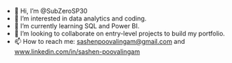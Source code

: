 - 👋 Hi, I’m @SubZeroSP30
- 👀 I’m interested in data analytics and coding.
- 🌱 I’m currently learning SQL and Power BI.
- 💞️ I’m looking to collaborate on entry-level projects to build my portfolio.
- 📫 How to reach me: sashenpoovalingam@gmail.com and www.linkedin.com/in/sashen-poovalingam

<!---
SubZeroSP30/SubZeroSP30 is a ✨ special ✨ repository because its `README.md` (this file) appears on your GitHub profile.
You can click the Preview link to take a look at your changes.
--->
